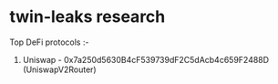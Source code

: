 # twin-leaks research

Top DeFi protocols :-

1. Uniswap - 0x7a250d5630B4cF539739dF2C5dAcb4c659F2488D (UniswapV2Router)
